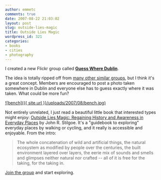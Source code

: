 ```yaml
---
author: emmetc
comments: true
date: 2007-08-22 21:03:02
layout: post
slug: outside-lies-magic
title: Outside Lies Magic
wordpress_id: 321
categories:
- books
- cities
- photography
---
```


I created a new Flickr group called **[Guess Where Dublin](http://www.flickr.com/groups/guess-where-dublin/)**.

The idea is totally ripped off from [many other similar groups](http://www.flickr.com/search/groups/?q=guess+where), but I think it's a great concept. Members are encouraged to post a photo taken somewhere in Dublin and everyone else has to guess exactly where it was taken. What could be more fun?

[![bench]({{ site.url }}/uploads/2007/08/bench.jpg)](http://www.flickr.com/photos/thoughtwax/810677012/in/pool-guess-where-dublin/)

Not entirely unrelated, I just read a beautiful little book that interested types might enjoy: [Outside Lies Magic: Regaining History and Awareness in Everyday Places](http://www.amazon.com/Outside-Lies-Magic-Regaining-Awareness/dp/0802775632) by John R. Stilgoe. It's a "guidebook to exploring" everyday places by walking or cycling, and it really is accessible and enjoyable. From the intro:



> The whole concatenation of wild and artificial things, the natural ecosystem as modified by people over the centuries, the built environment layered over layers, the eerie mix of sounds and smells and glimpses neither natural nor crafted -- all of it is free for the taking, for the taking in.



[Join the group](http://www.flickr.com/groups/guess-where-dublin/) and start exploring.
